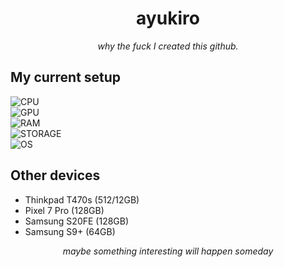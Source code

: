 <div align="center">

# ayukiro
*why the fuck I created this github.*
</div>

## My current setup
![CPU](https://img.shields.io/badge/CPU-Ryzen%205%205500-376868?style=for-the-badge&logoSize=auto&labelColor=0f1c1c)<br>
![GPU](https://img.shields.io/badge/GPU-RX6600-376868?style=for-the-badge&logoSize=auto&labelColor=0f1c1c)<br>
![RAM](https://img.shields.io/badge/RAM-32GB%203600MHz-376868?style=for-the-badge&logoSize=auto&labelColor=0f1c1c)<br>
![STORAGE](https://img.shields.io/badge/Storage-2.5TB-376868?style=for-the-badge&logoSize=auto&labelColor=0f1c1c)<br>
![OS](https://img.shields.io/badge/OS-Windows%2011-376868?style=for-the-badge&logoSize=auto&labelColor=0f1c1c)

## Other devices
- Thinkpad T470s (512/12GB)
- Pixel 7 Pro (128GB)
- Samsung S20FE (128GB)
- Samsung S9+ (64GB)

<div align="center">

*maybe something interesting will happen someday*
</div>
